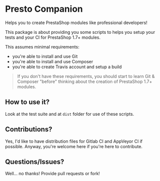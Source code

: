 Presto Companion
================

Helps you to create PrestaShop modules like professional developers!

This package is about providing you some scripts to helps you setup your tests
and your CI for PrestaShop 1.7+ modules.

This assumes minimal requirements:

* you're able to install and use Git
* you're able to install and use Composer
* you're able to create Travis account and setup a build

> If you don't have these requirements, you should start to learn Git & Composer "before" thinking about the creation of PrestaShop 1.7+ modules.

## How to use it?

Look at the test suite and at `dist` folder for use of these scripts.

## Contributions?

Yes, I'd like to have distribution files for Gitlab CI and AppVeyor CI if possible. Anyway, you're welcome here if you're here to contribute.

## Questions/Issues?

Well... no thanks! Provide pull requests or fork!
